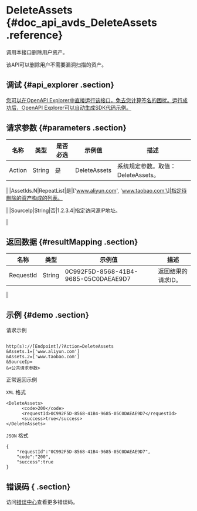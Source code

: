# DeleteAssets {#doc_api_avds_DeleteAssets .reference}

调用本接口删除用户资产。

该API可以删除用户不需要漏洞扫描的资产。

## 调试 {#api_explorer .section}

[您可以在OpenAPI Explorer中直接运行该接口，免去您计算签名的困扰。运行成功后，OpenAPI Explorer可以自动生成SDK代码示例。](https://api.aliyun.com/#product=avds&api=DeleteAssets&type=RPC&version=2017-11-29)

## 请求参数 {#parameters .section}

|名称|类型|是否必选|示例值|描述|
|--|--|----|---|--|
|Action|String|是|DeleteAssets|系统规定参数。取值：DeleteAssets。

 |
|AssetIds.N|RepeatList|是|\['www.aliyun.com', 'www.taobao.com'\]|指定待删除的资产构成的列表。

 |
|SourceIp|String|否|1.2.3.4|指定访问源IP地址。

 |

## 返回数据 {#resultMapping .section}

|名称|类型|示例值|描述|
|--|--|---|--|
|RequestId|String|0C992F5D-8568-41B4-9685-05C0DAEAE9D7|返回结果的请求ID。

 |

## 示例 {#demo .section}

请求示例

``` {#request_demo}

http(s)://[Endpoint]/?Action=DeleteAssets
&Assets.1=['www.aliyun.com']
&Assets.2=['www.taobao.com']
&SourceIp=
&<公共请求参数>

```

正常返回示例

`XML` 格式

``` {#xml_return_success_demo}
<DeleteAssets>
      <code>200</code>
      <requestId>0C992F5D-8568-41B4-9685-05C0DAEAE9D7</requestId>
      <success>true</success>
</DeleteAssets>
```

`JSON` 格式

``` {#json_return_success_demo}
{
	"requestId":"0C992F5D-8568-41B4-9685-05C0DAEAE9D7",
	"code":"200",
	"success":true
}
```

## 错误码 { .section}

访问[错误中心](https://error-center.alibabacloud.com/status/product/avds)查看更多错误码。

